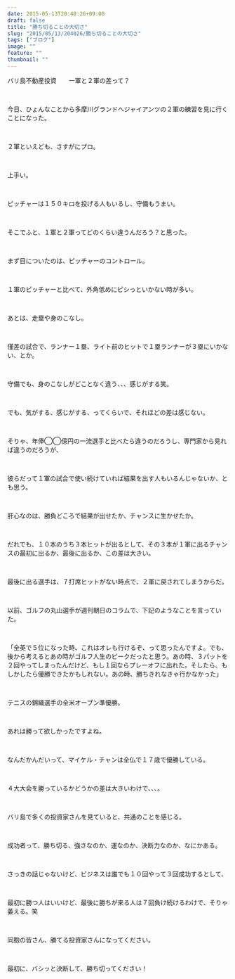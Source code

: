 ```yaml
---
date: 2015-05-13T20:40:26+09:00
draft: false
title: "勝ち切ることの大切さ"
slug: "2015/05/13/204026/勝ち切ることの大切さ"
tags: ["ブログ"]
image: ""
feature: ""
thumbnail: ""
---
```

<p>バリ島不動産投資　　一軍と２軍の差って？</p><br/><p>今日、ひょんなことから多摩川グランドへジャイアンツの２軍の練習を見に行くことになった。</p><br/><p>２軍といえども、さすがにプロ。</p><br/><p>上手い。</p><br/><p>ピッチャーは１５０キロを投げる人もいるし、守備もうまい。</p><br/><p>そこでふと、１軍と２軍ってどのくらい違うんだろう？と思った。</p><br/><p>まず目についたのは、ピッチャーのコントロール。</p><br/><p>１軍のピッチャーと比べて、外角低めにピシっといかない時が多い。</p><br/><p>あとは、走塁や身のこなし。</p><br/><p>僅差の試合で、ランナー１塁、ライト前のヒットで１塁ランナーが３塁にいかない、とか。</p><br/><p>守備でも、身のこなしがどことなく違う、、、感じがする笑。</p><br/><p>でも、気がする、感じがする、ってくらいで、それほどの差は感じない。</p><br/><p>そりゃ、年俸◯◯億円の一流選手と比べたら違うのだろうし、専門家から見れば違うのだろうが、</p><br/><p>彼らだって１軍の試合で使い続けていれば結果を出す人もいるんじゃないか、とも思う。</p><br/><p>肝心なのは、勝負どころで結果が出せたか、チャンスに生かせたか。</p><br/><p>だれでも、１０本のうち３本ヒットが出るとして、その３本が１軍に出るチャンスの最初に出るか、最後に出るか、この差は大きい。</p><br/><p>最後に出る選手は、７打席ヒットがない時点で、２軍に戻されてしまうからだ。</p><br/><p>以前、ゴルフの丸山選手が週刊朝日のコラムで、下記のようなことを言っていた。</p><br/><p>「全英で５位になった時、これはオレも行けるぞ、って思ったんですよ。でも、後から考えるとあの時がゴルフ人生のピークだったと思う。あの時、３パットを２回やってしまったんだけど、もし１回ならプレーオフに出れた。そしたら、もしかしたら優勝できたかもしれない。あの時、勝ちきれなきゃ行かなかった」</p><br/><p>テニスの錦織選手の全米オープン準優勝。</p><br/><p>あれは勝って欲しかったですよね。</p><br/><p>なんだかんだいって、マイケル・チャンは全仏で１７歳で優勝している。</p><br/><p>４大大会を勝っているかどうかの差は大きいわけで、、、。</p><br/><p>バリ島で多くの投資家さんを見ていると、共通のことを感じる。</p><br/><p>成功者って、勝ち切る、強さなのか、運なのか、決断力なのか、なにかある。</p><br/><p>さっきの話じゃないけど、ビジネスは誰でも１０回やって３回成功するとして、</p><br/><p>最初に勝つ人はいいけど、最後に勝ちが来る人は７回負け続けるわけで、そりゃ萎える。笑</p><br/><p>同胞の皆さん、勝てる投資家さんになってください。</p><br/><p>最初に、バシッと決断して、勝ち切ってください！</p><br/><br/><br/><br/>

